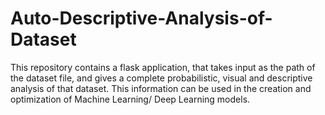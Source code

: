 # Auto-Descriptive-Analysis-of-Dataset
This repository contains a flask application, that takes input as the path of the dataset file, and gives a complete probabilistic, visual and descriptive analysis of that dataset. This information can be used in the creation and optimization of Machine Learning/ Deep Learning models.
